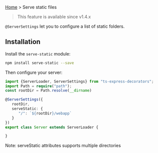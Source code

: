 [Home](https://github.com/Romakita/ts-express-decorators/wiki) > Serve static files
> This feature is available since v1.4.x

`@ServerSettings` let you to configure a list of static folders. 

## Installation
Install the `serve-static` module:

```bash
npm install serve-static --save
```

Then configure your server:
```typescript
import {ServerLoader, ServerSettings} from "ts-express-decorators";
import Path = require("path");
const rootDir = Path.resolve(__dirname)

@ServerSettings({
   rootDir,
   serveStatic: {
      "/": `${rootDir}/webapp`
   }
})
export class Server extends ServerLoader {

}
```
Note: serveStatic attributes supports multiple directories